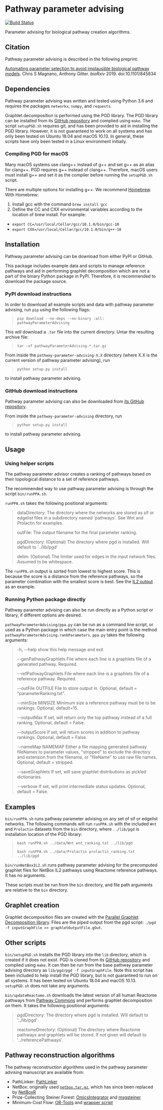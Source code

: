 # Pathway parameter advising
[![Build Status](https://travis-ci.com/gitter-lab/pathway-parameter-advising.svg?branch=master)](https://travis-ci.com/gitter-lab/pathway-parameter-advising)

Parameter advising for biological pathway creation algorithms.

## Citation

Pathway parameter advising is described in the following preprint:

[Automating parameter selection to avoid implausible biological pathway models](https://doi.org/10.1101/845834).
Chris S Magnano, Anthony Gitter.
*bioRxiv* 2019. doi:10.1101/845834

## Dependencies

Pathway parameter advising was written and tested using Python 3.6 and requires the packages `networkx`, `numpy`, and `requests`.

Graphlet decomposition is performed using the PGD library.
The PGD library can be installed from its [GitHub repository](https://github.com/nkahmed/pgd) and complied using `make`.
The script `setupPGD.sh` requires git, and has been provided to aid in installing the PGD library.
However, it is not guaranteed to work on all systems and has only been tested on Ubuntu 18.04 and macOS 10.13.
In general, these scripts have only been tested in a Linux environment initially.

### Compiling PGD for macOS
Many macOS systems use clang++ instead of g++ and set g++ as an alias for clang++.
PGD requires g++ instead of clang++.
Therefore, macOS users must install g++ and set it as the compiler before running the `setupPGD.sh` script.

There are multiple options for installing g++.
We recommend [Homebrew](https://brew.sh/).
With Homebrew:

1. Install gcc with the command `brew install gcc`
2. Define the CC and CXX environmental variables according to the location of brew install. For example:
- `export CC=/usr/local/Cellar/gcc/10.1.0/bin/gcc-10`
- `export CXX=/usr/local/Cellar/gcc/10.1.0/bin/g++-10`

## Installation
Pathway parameter advising can be download from either PyPI or GitHub.

This package includes example data and scripts to manage reference pathways and aid in performing graphlet decomposition which are not a part of the binary Python package in PyPI.
Therefore, it is recommended to download the package source.

### PyPI download instructions
In order to download all example scripts and data with pathway parameter advising, run `pip` using the following flags:
> `pip download --no-deps --no-binary :all: pathwayParameterAdvising`

This will download a `.tar` file into the current directory. 
Untar the resulting archive file: 
> `tar -xf pathwayParameterAdvising-*.tar.gz`

From inside the `pathway-parameter-advising-X.X` directory (where X.X is the current version of pathway parameter advising), run
> `python setup.py install`

to install pathway parameter advising. 

### GitHub download instructions

Pathway parameter advising can also be downloaded from [its GitHub repository](https://github.com/gitter-lab/pathway-parameter-advising/). 

From inside the `pathway-parameter-advising` directory, run
> `python setup.py install`

to install pathway parameter advising. 

## Usage

### Using helper scripts 

The pathway parameter advisor creates a ranking of pathways based on their
topological distance to a set of reference pathways. 

The recommended way to use pathway parameter advising is through the script `bin/runPPA.sh`. 

`runPPA.sh` takes the following positional arguments:
>  dataDirectory: The directory where the networks are stored as sif or edgelist files in a subdirectory named 'pathways'. See Wnt and Prolactin for examples.
>
>  outFile:       The output filename for the final parameter ranking.
>
>  pgdDirectory:  (Optional) The directory where pgd is installed. Will default to '../lib/pgd'
>
>  delim:         (Optional) The limiter used for edges in the input network files. Assumed to be whitespace.

The `runPPA.sh` output is sorted from lowest to highest score.
This is because the score is a distance from the reference pathways, so the parameter combination with the smallest score is best.
See the [IL2 output](tests/reference/il2_ranking.txt) as an example.

### Running Python package directly

Pathway parameter advising can also be run directly as a Python script or library, if different options are desired.

`pathwayParameterAdvising/ppa.py` can be run as a command line script, or used as a Python package in which case the main entry point is the method `pathwayParameterAdvising.rankParameters`.
`ppa.py` takes the following arguments:
>  -h, --help            show this help message and exit
>
>  --genPathwayGraphlets File where each line is a graphlets file of a generated pathway. Required.
>
>  --refPathwayGraphlets File where each line is a graphlets file of a reference pathway. Required.
>
>  --outFile OUTFILE     File to store output in. Optional, default = "parameterRanking.txt".
>
>  --minSize MINSIZE     Minimum size a reference pathway must be to be rankings. Optional, default=15.
>
>  --outputMax           If set, will return only the top pathway instead of a full ranking. Optional, default = False.
>
>  --outputScore         If set, will return scores in addition to pathway rankings. Optional, default = False.
>
>  --nameMap NAMEMAP     Either a file mapping generated pathway fileNames to parameter values, "stripped" to exclude the directory and extension from the filename, or "fileName" to use raw file names. Optional, default = stripped.
>
>  --saveGraphlets       If set, will save graphlet distributions as pickled dictionaries.
>
>  --verbose             If set, will print intermediate status updates. Optional, default = False.

## Examples

`bin/runPPA.sh` runs pathway parameter advising on any set of sif or edgelist networks.
The following commands will run `runPPA.sh` with the included `Wnt` and `Prolactin` datasets from the `bin` directory, where `../lib/pgd` is installation location of the PGD library:

> `bash runPPA.sh ../data/Wnt wnt_ranking.txt ../lib/pgd`
>
> `bash runPPA.sh ../data/Prolactin prolactin_ranking.txt ../lib/pgd`

`bin/runNetBoxIL2.sh` runs pathway parameter advising for the precomputed graphlet files for NetBox IL2 pathways using Reactome reference pathways.
It has no arguments. 

These scripts must be run from the `bin` directory, and file path arguments are relative to the `bin` directory.


## Graphlet creation
Graphlet decomposition files are created with the [Parallel Graphlet Decomposition library](http://nesreenahmed.com/graphlets/).
Files are the piped output from the pgd script: `./pgd -f inputGraphFile >> graphletOutputFile.gOut`.

## Other scripts
`bin/setupPGD.sh` installs the PGD library into the `lib` directory, which is created if it does not exist.
PGD is cloned from its [GitHub repository](https://github.com/nkahmed/pgd) and complied using `make`.
It can then be run from the base pathway parameter advising directory as `lib/pgd/pgd -f inputGraphFile`.
Note this script has been included to help install the PGD library, but is not guaranteed to run on all systems.
It has been tested on Ubuntu 18.04 and macOS 10.13.
`setupPGD.sh` does not take any arguments.

`bin/updateReactome.sh` downloads the latest version of all human Reactome pathways from [Pathway Commons](https://www.pathwaycommons.org/) and performs graphlet decomposition on them. 
It takes the following positional arguments:
>   pgdDirectory:      The directory where pgd is installed. Will default to '../lib/pgd'
>
>   reactomeDirectory: (Optional) The directory where Reactome pathways and graphlets will be stored. If not given will default to '../referencePathways'.

## Pathway reconstruction algorithms
The pathway reconstruction algorithms used in the pathway parameter advising manuscript are available from:
- PathLinker: [PathLinker](https://github.com/Murali-group/PathLinker)
- NetBox: originally used [`netbox.tar.gz`](http://cbio.mskcc.org/wp-content/uploads/2012/10/netbox.tar.gz), which has since been replaced by [NetBoxR](https://www.bioconductor.org/packages/release/bioc/html/netboxr.html)
- Prize-Collecting Steiner Forest: [OmicsIntegrator](https://github.com/fraenkel-lab/OmicsIntegrator/) and [msgsteiner](https://staff.polito.it/alfredo.braunstein/code/2010/08/19/msgsteiner.html)
- Minimum-Cost Flow: [OR-Tools](https://developers.google.com/optimization/install) and [wrapper script](https://github.com/gitter-lab/influenza-pb2)
